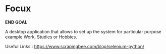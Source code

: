 # Focux

**END GOAL** 

A desktop application that allows to set up the system for particular purpose example Work, Studies or Hobbies.



Useful Links :
https://www.scrapingbee.com/blog/selenium-python/